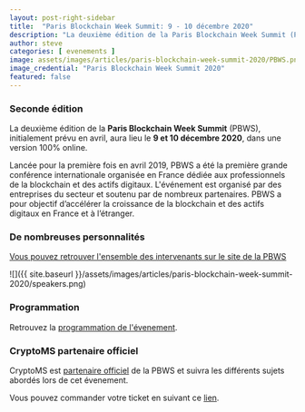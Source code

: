 ```yaml
---
layout: post-right-sidebar
title:  "Paris Blockchain Week Summit: 9 - 10 décembre 2020"
description: "La deuxième édition de la Paris Blockchain Week Summit (PBWS) aura lieu le 9 et 10 décembre 2020."
author: steve
categories: [ evenements ]
image: assets/images/articles/paris-blockchain-week-summit-2020/PBWS.png
image_credential: "Paris Blockchain Week Summit 2020"
featured: false
---
```


### Seconde édition

La deuxième édition de la **Paris Blockchain Week Summit** (PBWS), initialement prévu en avril, aura lieu le **9 et 10 décembre 2020**, dans une version 100% online. 

Lancée pour la première fois en avril 2019, PBWS a été la première grande conférence internationale organisée en France dédiée aux professionnels de la blockchain et des actifs digitaux. L'événement est organisé par des entreprises du secteur et soutenu par de nombreux partenaires. PBWS a pour  objectif d’accélérer la croissance de la blockchain et des actifs digitaux en France et à l’étranger.

### De nombreuses personnalités

[Vous pouvez retrouver l'ensemble des intervenants sur le site de la PBWS](https://pbwsummit.com/speakers)

![]({{ site.baseurl }}/assets/images/articles/paris-blockchain-week-summit-2020/speakers.png)

### Programmation

Retrouvez la [programmation de l'évenement](https://hopin.com/events/paris-blockchain-week-summit#schedule).

### CryptoMS partenaire officiel

CryptoMS est [partenaire officiel](https://hopin.com/events/paris-blockchain-week-summit) de la PBWS et suivra les différents sujets abordés lors de cet évenement.

Vous pouvez commander votre ticket en suivant ce [lien](https://hopin.com/events/paris-blockchain-week-summit).